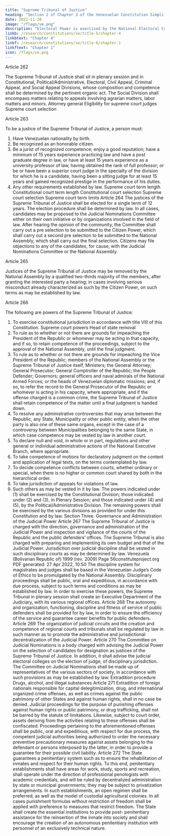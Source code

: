```yaml
---
title: "Supreme Tribunal of Justice"
heading: "Section 2 of Chapter 3 of the Venezuelan Constitution Simplified"
date: 2021-11-20
image: "/flags/ve.png"
description: "Electoral Power is exercised by the National Electoral Council as governing body, and by the latter’s subordinate organs"
linkb: /research/constitutions/ve/title-5/chapter-4
linkbtext: "Chapter 4"
linkf: /research/constitutions/ve/title-6/chapter-1
linkftext: "Chapter 1"
icon: /flags/ve.png
---
```



Article 262

The Supreme Tribunal of Justice shall sit in plenary session and in Constitutional,
Political/Administrative, Electoral, Civil Appeal, Criminal Appeal, and Social Appeal
Divisions, whose composition and competence shall be determined by the pertinent
organic act.
The Social Division shall encompass matters relating to appeals involving agrarian
matters, labor matters and minors.
Attorney general
Eligibility for supreme court judges
Supreme court selection

Article 263

To be a justice of the Supreme Tribunal of Justice, a person must:
1. Have Venezuelan nationality by birth.
2. Be recognized as an honorable citizen.
3. Be a jurist of recognized competence; enjoy a good reputation; have a minimum
of 15 years experience practicing law and have a post graduate degree in law, or
have at least 15 years experience as a university professor of law, having
obtained the rank of full professor; or be or have been a superior court judge in
the specialty of the division for which he is a candidate, having been a sitting
judge for at least 15 years and gained recognized prestige in the performance of
his duties.
4. Any other requirements established by law.
Supreme court term length
Constitutional court term length
Constitutional court selection
Supreme court selection
Supreme court term limits
Article 264
The justices of the Supreme Tribunal of Justice shall be elected for a single term of 12
years. The election procedure shall be determined by law. In all cases, candidates may
be proposed to the Judicial Nominations Committee either on their own initiative or by
organizations involved in the field of law. After hearing the opinion of the community, the
Committee shall carry out a pre selection to be submitted to the Citizen Power, which
shall carry out a second pre selection to be submitted to the National Assembly, which
shall carry out the final selection.
Citizens may file objections to any of the candidates, for cause, with the Judicial
Nominations Committee or the National Assembly.


Article 265

Justices of the Supreme Tribunal of Justice may be removed by the National Assembly by a qualified two-thirds majority of the members, after granting the interested party a hearing; in cases involving serious misconduct already characterized as such by the Citizen Power, on such terms as may be established by law.

Article 266

The following are powers of the Supreme Tribunal of Justice:

1. To exercise constitutional jurisdiction in accordance with title VIII of this
Constitution.
Supreme court powers
Head of state removal
2. To rule as to whether or not there are grounds for impeaching the President of
the Republic or whomever may be acting in that capacity, and if so, to retain
competence of the proceedings, subject to the approval of the National
Assembly, until the final judgment.
3. To rule as to whether or not there are grounds for impeaching the Vice President
of the Republic; members of the National Assembly or the Supreme Tribunal of
Justice itself, Ministers; the General Attorney; General Prosecutor; General
Comptroller of the Republic; the People Defender; Governors; general officers
and naval admirals of the National Armed Forces; or the heads of Venezuelan
diplomatic missions; and, if so, to refer the record to the General Prosecutor of
the Republic or whomever is acting in his capacity, where appropriate, and if the
offense charged is a common crime, the Supreme Tribunal of Justice shall retain
competence of the matter until a final judgment is handed down.
4. To resolve any administrative controversies that may arise between the
Republic, any State, Municipality or other public entity, when the other party is
also one of these same organs, except in the case of a controversy between
Municipalities belonging to the same State, in which case competence may be
vested by law in another court.
5. To declare null and void, in whole or in part, regulations and other general or
individual administrative actions of the National Executive Branch, where
appropriate.
6. To take competence of motions for declaratory judgment on the content and
application of legal texts, on the terms contemplated by law.
7. To decide competence conflicts between courts, whether ordinary or special,
when there is no higher or common court shared by both in the hierarchical order.
8. To take jurisdiction of appeals for violations of law.
9. Such others as may be vested in it by law.
The powers indicated under (1) shall be exercised by the Constitutional Division; those
indicated under (2) and (3), in Plenary Session; and those indicated under (4) and (5), by
the Political/Administrative Division. The remaining powers shall be exercised by the
various divisions as provided for under this Constitution and by law.
Section Three. Governance and Administration of the Judicial Power
Article 267
The Supreme Tribunal of Justice is charged with the direction, governance and
administration of the Judicial Power and inspection and vigilance of the courts of the
Republic and the public defenders’ offices. The Supreme Tribunal is also charged with
preparing and implementing its own budget and that of the Judicial Power.
Jurisdiction over judicial discipline shall be vested in such disciplinary courts as may be
determined by law.
Venezuela (Bolivarian Republic of) 1999 (rev. 2009)
Page 56constituteproject.org
PDF generated: 27 Apr 2022, 10:50
The discipline system for magistrates and judges shall be based in the Venezuelan
Judge’s Code of Ethics to be promulgated by the National Assembly. Disciplinary
proceedings shall be public, oral and expeditious, in accordance with due process, subject
to such terms and conditions as may be established by law.
In order to exercise these powers, the Supreme Tribunal in plenary session shall create
an Executive Department of the Judiciary, with its various regional offices.
Article 268
The autonomy and organization, functioning, discipline and fitness of service of public
defenders shall be provided for by law, in order to ensure the efficiency of the service
and guarantee career benefits for public defenders.
Article 269
The organization of judicial circuits and the creation and competence of regional courts
and tribunals shall be regulated by law in such manner as to promote the administrative
and jurisdictional decentralization of the Judicial Power.
Article 270
The Committee on Judicial Nominations is a body charged with advising the Judicial
Power on the selection of candidates for designation as justices of the Supreme Tribunal
of Justice. In addition, it shall advise the judicial electoral colleges on the election of
judge, of disciplinary jurisdiction. The Committee on Judicial Nominations shall be made
up of representatives of the various sectors of society, in accordance with such
provisions as may be established by law.
Extradition procedure
Drugs, alcohol, and illegal substances
Article 271
Extradition of foreign nationals responsible for capital delegitimization, drug, and
international organized crime offenses, as well as crimes against the public patrimony of
other States and against human rights, shall in no case be denied. Judicial proceedings
for the purpose of punishing offenses against human rights or public patrimony, or drug
trafficking, shall not be barred by the statute of limitations. Likewise, subject to court
order, assets deriving from the activities relating to these offenses shall be confiscated.
Proceedings pertaining to the aforementioned offenses shall be public, oral and
expeditious, with respect for due process, the competent judicial authorities being
authorized to order the necessary preventive precautionary measures against assets
belonging to the defendant or persons interposed by the latter, in order to provide a
guarantee for their possible civil liability.
Article 272
The State guarantees a penitentiary system such as to ensure the rehabilitation of
inmates and respect for their human rights. To this end, penitentiary establishments
shall have areas for work, study, sports and recreation, shall operate under the direction
of professional penologists with academic credentials, and will be ruled by decentralized
administration by state or municipal governments; they may be subject to privatization
arrangements. In such establishments, an open regimen shall be preferred, as well as
the model of custodial agricultural colonies. In all cases punishment formulas without
restriction of freedom shall be applied with preference to measures that restrict
freedom. The State shall create the essential institutions to provide post- penitentiary
assistance for the reinsertion of the inmate into society and shall encourage the creation
of an autonomous penitentiary institution with personnel of an exclusively technical
nature.

